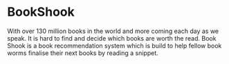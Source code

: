 # BookShook

With over 130 million books in the world and more coming each day as we speak. It is hard to find and decide which books are worth the read.
Book Shook is a book recommendation system which is build to help fellow book worms finalise their next books by reading a snippet.
